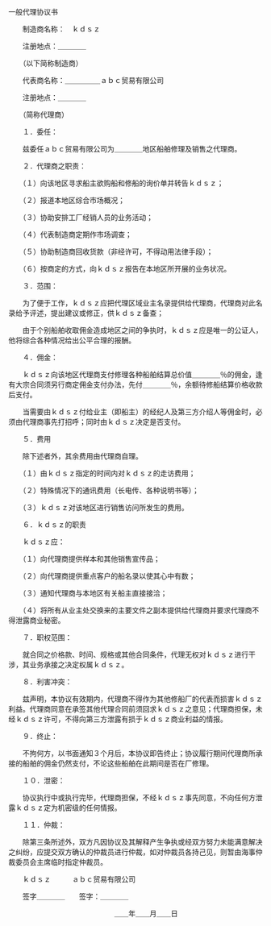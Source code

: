 



一般代理协议书



 

　　制造商名称：　ｋｄｓｚ

　　注册地点：＿＿＿＿

　　（以下简称制造商）

　　代表商名称：＿＿＿＿＿ａｂｃ贸易有限公司

　　注册地点：＿＿＿＿

　　（简称代理商）

　　１．委任：

　　兹委任ａｂｃ贸易有限公司为＿＿＿＿地区船舶修理及销售之代理商。

　　２．代理商之职责：

　　（１）向该地区寻求船主欲购船和修船的询价单并转告ｋｄｓｚ；

　　（２）报道本地区综合市场概况；

　　（３）协助安排工厂经销人员的业务活动；

　　（４）代表制造商定期作市场调查；

　　（５）协助制造商回收货款（非经许可，不得动用法律手段）；

　　（６）按商定的方式，向ｋｄｓｚ报告在本地区所开展的业务状况。

　　３．范围：

　　为了便于工作，ｋｄｓｚ应把代理区域业主名录提供给代理商，代理商对此名录给予评述，提出建议或修正，供ｋｄｓｚ备查；

　　由于个别船舶收取佣金造成地区之间的争执时，ｋｄｓｚ应是唯一的公证人，他将综合各种情况给出公平合理的报酬。

　　４．佣金：

　　ｋｄｓｚ向该地区代理商支付修理各种船舶结算总价值＿＿＿＿％的佣金，逢有大宗合同须另行商定佣金支付办法，先付＿＿＿＿％，余额待修船结算价格收款后支付。

　　当需要由ｋｄｓｚ付给业主（即船主）的经纪人及第三方介绍人等佣金时，必须由代理商事先打招呼；同时由ｋｄｓｚ决定是否支付。

　　５．费用

　　除下述者外，其余费用由代理商自理。

　　（１）由ｋｄｓｚ指定的时间内对ｋｄｓｚ的走访费用；

　　（２）特殊情况下的通讯费用（长电传、各种说明书等）；

　　（３）ｋｄｓｚ对该地区进行销售访问所发生的费用。

　　６．ｋｄｓｚ的职责

　　ｋｄｓｚ应：

　　（１）向代理商提供样本和其他销售宣传品；

　　（２）向代理商提供重点客户的船名录以使其心中有数；

　　（３）通知代理商与本地区有关船主直接接洽；

　　（４）将所有从业主处交换来的主要文件之副本提供给代理商并要求代理商不得泄露商业秘密。

　　７．职权范围：

　　就合同之价格款、时间、规格或其他合同条件，代理无权对ｋｄｓｚ进行干涉，其业务承接之决定权属ｋｄｓｚ。

　　８．利害冲突：

　　兹声明，本协议有效期内，代理商不得作为其他修船厂的代表而损害ｋｄｓｚ利益。代理商同意在承签其他代理合同前须回求ｋｄｓｚ之意见；代理商担保，未经ｋｄｓｚ许可，不得向第三方泄露有损于ｋｄｓｚ商业利益的情报。

　　９．终止：

　　不拘何方，以书面通知３个月后，本协议即告终止；协议履行期间代理商所承接的船舶的佣金仍然支付，不论这些船舶在此期间是否在厂修理。

　　１０．泄密：

　　协议执行中或执行完毕，代理商担保，不经ｋｄｓｚ事先同意，不向任何方泄露ｋｄｓｚ定为机密级的任何情报。

　　１１．仲裁：

　　除第三条所述外，双方凡因协议及其解释产生争执或经双方努力未能满意解决之纠纷，应提交双方确认的仲裁员进行仲裁，如对仲裁员各持己见，则暂由海事仲裁委员会主席临时指定仲裁员。　　

　　ｋｄｓｚ　　　ａｂｃ贸易有限公司

　　签字＿＿＿＿　　签字：＿＿＿＿

　　　　　　　　　　　　　　　＿＿年＿＿月＿＿日